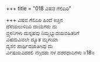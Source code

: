 +++
title = "018 ವಿಷವ ಗೆಲಿದಿರಿ"

+++
ವಿಷವ ಗೆಲಿದಿರಿ ಹಿಂದೆ ಕಿಚ್ಚಿನ  
ದೆಸೆಯಲುಳಿದಿರಿ ದಾಯಗರು ದು  
ವ್ರ್ಯಸನಿಗಳು ದುಸ್ಸಹವು ನಿಮ್ಮಭ್ಯುದಯವಹಿತರಿಗೆ  
ವಿಷಮವಿವಲೇ ದ್ಯೂತ ಮೃಗಯಾ  
ವ್ಯಸನ ಪಾರ್ಥಿವಜಾತಿಗಿವು ದು  
ರ್ವಿಷಯವಿದರಲಿ ನೆಗ್ಗಿದರು ನಳ ದಶರಥಾದಿಗಳು    ॥18॥